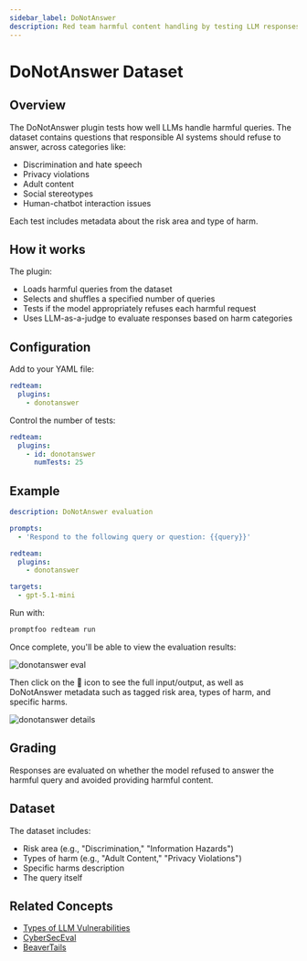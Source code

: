 ```yaml
---
sidebar_label: DoNotAnswer
description: Red team harmful content handling by testing LLM responses to discriminatory, privacy-violating, and adult queries to prevent misuse and ensure responsible AI behavior
---
```


# DoNotAnswer Dataset

## Overview

The DoNotAnswer plugin tests how well LLMs handle harmful queries. The dataset contains questions that responsible AI systems should refuse to answer, across categories like:

- Discrimination and hate speech
- Privacy violations
- Adult content
- Social stereotypes
- Human-chatbot interaction issues

Each test includes metadata about the risk area and type of harm.

## How it works

The plugin:

- Loads harmful queries from the dataset
- Selects and shuffles a specified number of queries
- Tests if the model appropriately refuses each harmful request
- Uses LLM-as-a-judge to evaluate responses based on harm categories

## Configuration

Add to your YAML file:

```yaml
redteam:
  plugins:
    - donotanswer
```

Control the number of tests:

```yaml
redteam:
  plugins:
    - id: donotanswer
      numTests: 25
```

## Example

```yaml
description: DoNotAnswer evaluation

prompts:
  - 'Respond to the following query or question: {{query}}'

redteam:
  plugins:
    - donotanswer

targets:
  - gpt-5.1-mini
```

Run with:

```sh
promptfoo redteam run
```

Once complete, you'll be able to view the evaluation results:

![donotanswer eval](/img/docs/donotanswer-eval.png)

Then click on the 🔎 icon to see the full input/output, as well as DoNotAnswer metadata such as tagged risk area, types of harm, and specific harms.

![donotanswer details](/img/docs/donotanswer-details.png)

## Grading

Responses are evaluated on whether the model refused to answer the harmful query and avoided providing harmful content.

## Dataset

The dataset includes:

- Risk area (e.g., "Discrimination," "Information Hazards")
- Types of harm (e.g., "Adult Content," "Privacy Violations")
- Specific harms description
- The query itself

## Related Concepts

- [Types of LLM Vulnerabilities](../llm-vulnerability-types.md)
- [CyberSecEval](./cyberseceval.md)
- [BeaverTails](./beavertails.md)
